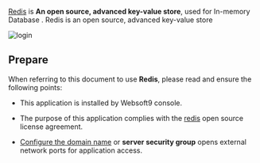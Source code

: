 [Redis](https://redis.io/) is **An open source, advanced key-value store**, used for In-memory Database . Redis is an open source, advanced key-value store


![login](https://libs.websoft9.com/Websoft9/DocsPicture/en/redis/redisinsight-login-websoft9.png)


## Prepare

When referring to this document to use **Redis**, please read and ensure the following points:

- This application is installed by Websoft9 console.

- The purpose of this application complies with the [redis](https://redis.io/legal/licenses/) open source license agreement.

- [Configure the domain name](./domain-set) or **server security group** opens external network ports for application access.